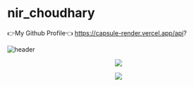 # nir_choudhary
👉My Github Profile👈
https://capsule-render.vercel.app/api?

![header](https://capsule-render.vercel.app/api?text=Hello%Everyone&height=300)
<p align="center">
  <img src="https://capsule-render.vercel.app/api?text=Hey Everyone!🕹️&animation=fadeIn&type=waving&color=gradient&height=100"/>
</p>

<p align="center">
  <img src="https://capsule-render.vercel.app/api?text=Hey Everyone!🕹️&animation=fadeIn&type=waving&color=gradient&height=100"/>
</p>
